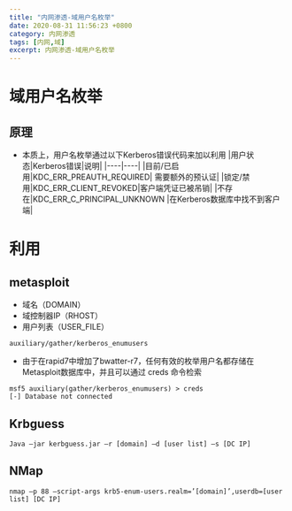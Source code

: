 ```yaml
---
title: "内网渗透-域用户名枚举"
date: 2020-08-31 11:56:23 +0800
category: 内网渗透
tags: [内网,域]
excerpt: 内网渗透-域用户名枚举
---
```

# 域用户名枚举
## 原理
+ 本质上，用户名枚举通过以下Kerberos错误代码来加以利用
|用户状态|Kerberos错误|说明|
|----|----|
|目前/已启用|KDC_ERR_PREAUTH_REQUIRED| 需要额外的预认证|
|锁定/禁用|KDC_ERR_CLIENT_REVOKED|客户端凭证已被吊销|
|不存在|KDC_ERR_C_PRINCIPAL_UNKNOWN |在Kerberos数据库中找不到客户端|
# 利用
## metasploit
+ 域名（DOMAIN）
+ 域控制器IP（RHOST）
+ 用户列表（USER_FILE）
```
auxiliary/gather/kerberos_enumusers
```
+ 由于在rapid7中增加了bwatter-r7，任何有效的枚举用户名都存储在Metasploit数据库中，并且可以通过 creds 命令检索
```
msf5 auxiliary(gather/kerberos_enumusers) > creds 
[-] Database not connected
```
## Krbguess
```
Java –jar kerbguess.jar –r [domain] –d [user list] –s [DC IP]
```
## NMap
```
nmap –p 88 –script-args krb5-enum-users.realm=’[domain]’,userdb=[user list] [DC IP]
```